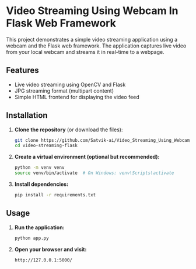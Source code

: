 # Video Streaming Using Webcam In Flask Web Framework

This project demonstrates a simple video streaming application using a webcam and the Flask web framework. The application captures live video from your local webcam and streams it in real-time to a webpage.

## Features

- Live video streaming using OpenCV and Flask
- JPG streaming format (multipart content)
- Simple HTML frontend for displaying the video feed

## Installation

1. **Clone the repository** (or download the files):

    ```bash
    git clone https://github.com/Satvik-ai/Video_Streaming_Using_Webcam_In_Flask_Web_Framework.git
    cd video-streaming-flask
    ```

2. **Create a virtual environment (optional but recommended):**

    ```bash
    python -m venv venv
    source venv/bin/activate  # On Windows: venv\Scripts\activate
    ```

3. **Install dependencies:**

    ```bash
    pip install -r requirements.txt
    ```

## Usage

1. **Run the application:**

    ```bash
    python app.py
    ```

3. **Open your browser and visit:**

    ```
    http://127.0.0.1:5000/
    ```
